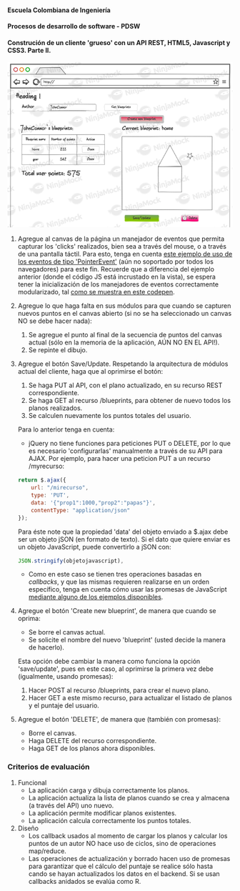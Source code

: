 #### Escuela Colombiana de Ingeniería
#### Procesos de desarrollo de software - PDSW
#### Construción de un cliente 'grueso' con un API REST, HTML5, Javascript y CSS3. Parte II.



![](img/mock2.png)

1. Agregue al canvas de la página un manejador de eventos que permita capturar los 'clicks' realizados, bien sea a través del mouse, o a través de una pantalla táctil. Para esto, tenga en cuenta [este ejemplo de uso de los eventos de tipo 'PointerEvent'](https://mobiforge.com/design-development/html5-pointer-events-api-combining-touch-mouse-and-pen) (aún no soportado por todos los navegadores) para este fin. Recuerde que a diferencia del ejemplo anterior (donde el código JS está incrustado en la vista), se espera tener la inicialización de los manejadores de eventos correctamente modularizado, tal [como se muestra en este codepen](https://codepen.io/hcadavid/pen/BwWbrw).

2. Agregue lo que haga falta en sus módulos para que cuando se capturen nuevos puntos en el canvas abierto (si no se ha seleccionado un canvas NO se debe hacer nada):
    1. Se agregue el punto al final de la secuencia de puntos del canvas actual (sólo en la memoria de la aplicación, AÚN NO EN EL API!).
    2. Se repinte el dibujo.

3. Agregue el botón Save/Update. Respetando la arquitectura de módulos actual del cliente, haga que al oprimirse el botón:
    1. Se haga PUT al API, con el plano actualizado, en su recurso REST correspondiente.
    2. Se haga GET al recurso /blueprints, para obtener de nuevo todos los planos realizados.
    3. Se calculen nuevamente los puntos totales del usuario.

   Para lo anterior tenga en cuenta:

    * jQuery no tiene funciones para peticiones PUT o DELETE, por lo que es necesario 'configurarlas' manualmente a través de su API para AJAX. Por ejemplo, para hacer una peticion PUT a un recurso /myrecurso:

   ```javascript
   return $.ajax({
       url: "/mirecurso",
       type: 'PUT',
       data: '{"prop1":1000,"prop2":"papas"}',
       contentType: "application/json"
   });
   
   ```
   Para éste note que la propiedad 'data' del objeto enviado a $.ajax debe ser un objeto jSON (en formato de texto). Si el dato que quiere enviar es un objeto JavaScript, puede convertirlo a jSON con:

   ```javascript
   JSON.stringify(objetojavascript),
   ```
    * Como en este caso se tienen tres operaciones basadas en _callbacks_, y que las mismas requieren realizarse en un orden específico, tenga en cuenta cómo usar las promesas de JavaScript [mediante alguno de los ejemplos disponibles](http://codepen.io/hcadavid/pen/jrwdgK).

4. Agregue el botón 'Create new blueprint', de manera que cuando se oprima:
    * Se borre el canvas actual.
    * Se solicite el nombre del nuevo 'blueprint' (usted decide la manera de hacerlo).

   Esta opción debe cambiar la manera como funciona la opción 'save/update', pues en este caso, al oprimirse la primera vez debe (igualmente, usando promesas):

    1. Hacer POST al recurso /blueprints, para crear el nuevo plano.
    2. Hacer GET a este mismo recurso, para actualizar el listado de planos y el puntaje del usuario.

5. Agregue el botón 'DELETE', de manera que (también con promesas):
    * Borre el canvas.
    * Haga DELETE del recurso correspondiente.
    * Haga GET de los planos ahora disponibles.

### Criterios de evaluación

1. Funcional
    * La aplicación carga y dibuja correctamente los planos.
    * La aplicación actualiza la lista de planos cuando se crea y almacena (a través del API) uno nuevo.
    * La aplicación permite modificar planos existentes.
    * La aplicación calcula correctamente los puntos totales.
2. Diseño
    * Los callback usados al momento de cargar los planos y calcular los puntos de un autor NO hace uso de ciclos, sino de operaciones map/reduce.
    * Las operaciones de actualización y borrado hacen uso de promesas para garantizar que el cálculo del puntaje se realice sólo hasta cando se hayan actualizados los datos en el backend. Si se usan callbacks anidados se evalúa como R.
	